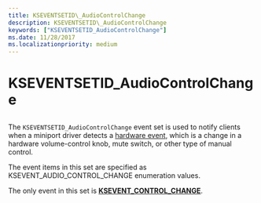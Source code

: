 ```yaml
---
title: KSEVENTSETID\_AudioControlChange
description: KSEVENTSETID\_AudioControlChange
keywords: ["KSEVENTSETID_AudioControlChange"]
ms.date: 11/28/2017
ms.localizationpriority: medium
---
```


# KSEVENTSETID\_AudioControlChange


## <span id="ddk_kseventsetid_audiocontrolchange_ks"></span><span id="DDK_KSEVENTSETID_AUDIOCONTROLCHANGE_KS"></span>


The `KSEVENTSETID_AudioControlChange` event set is used to notify clients when a miniport driver detects a [hardware event](./hardware-events.md), which is a change in a hardware volume-control knob, mute switch, or other type of manual control.

The event items in this set are specified as KSEVENT\_AUDIO\_CONTROL\_CHANGE enumeration values.

The only event in this set is [**KSEVENT\_CONTROL\_CHANGE**](ksevent-control-change.md).

 

